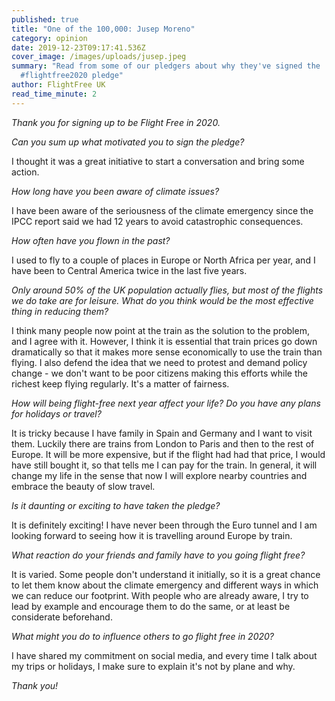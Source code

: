 ```yaml
---
published: true
title: "One of the 100,000: Jusep Moreno"
category: opinion
date: 2019-12-23T09:17:41.536Z
cover_image: /images/uploads/jusep.jpeg
summary: "Read from some of our pledgers about why they've signed the
  #flightfree2020 pledge"
author: FlightFree UK
read_time_minute: 2
---
```

*Thank you for signing up to be Flight Free in 2020.*

*Can you sum up what motivated you to sign the pledge?*

I thought it was a great initiative to start a conversation and bring some action.

*How long have you been aware of climate issues?*

I have been aware of the seriousness of the climate emergency since the IPCC report said we had 12 years to avoid catastrophic consequences.

*How often have you flown in the past?*

I used to fly to a couple of places in Europe or North Africa per year, and I have been to Central America twice in the last five years.

*Only around 50% of the UK population actually flies, but most of the flights we do take are for leisure. What do you think would be the most effective thing in reducing them?*

I think many people now point at the train as the solution to the problem, and I agree with it. However, I think it is essential that train prices go down dramatically so that it makes more sense economically to use the train than flying. I also defend the idea that we need to protest and demand policy change - we don't want to be poor citizens making this efforts while the richest keep flying regularly. It's a matter of fairness.

*How will being flight-free next year affect your life? Do you have any plans for holidays or travel?*

It is tricky because I have family in Spain and Germany and I want to visit them. Luckily there are trains from London to Paris and then to the rest of Europe. It will be more expensive, but if the flight had had that price, I would have still bought it, so that tells me I can pay for the train. In general, it will change my life in the sense that now I will explore nearby countries and embrace the beauty of slow travel.

*Is it daunting or exciting to have taken the pledge?*

It is definitely exciting! I have never been through the Euro tunnel and I am looking forward to seeing how it is travelling around Europe by train.

*What reaction do your friends and family have to you going flight free?*

It is varied. Some people don't understand it initially, so it is a great chance to let them know about the climate emergency and different ways in which we can reduce our footprint. With people who are already aware, I try to lead by example and encourage them to do the same, or at least be considerate beforehand.

*What might you do to influence others to go flight free in 2020?*

I have shared my commitment on social media, and every time I talk about my trips or holidays, I make sure to explain it's not by plane and why.

*Thank you!*
